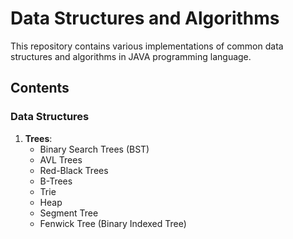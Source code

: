 # Data Structures and Algorithms

This repository contains various implementations of common data structures and algorithms in JAVA programming language.

## Contents

### Data Structures

1. **Trees**: 
   - Binary Search Trees (BST)
   - AVL Trees
   - Red-Black Trees
   - B-Trees
   - Trie
   - Heap
   - Segment Tree
   - Fenwick Tree (Binary Indexed Tree)
